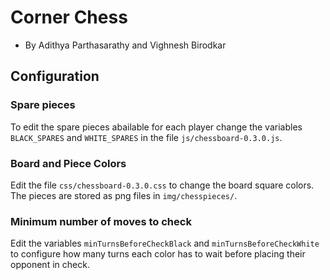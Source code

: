 # Corner Chess
- By Adithya Parthasarathy and Vighnesh Birodkar

## Configuration

### Spare pieces
To edit the spare pieces abailable for each player change the variables `BLACK_SPARES`
and `WHITE_SPARES` in the file `js/chessboard-0.3.0.js`.

### Board and Piece Colors
Edit the file `css/chessboard-0.3.0.css` to change the board square colors. The pieces
are stored as png files in `img/chesspieces/`.

### Minimum number of moves to check
Edit the variables `minTurnsBeforeCheckBlack` and  `minTurnsBeforeCheckWhite` to configure
how many turns each color has to wait before placing their opponent in check.
